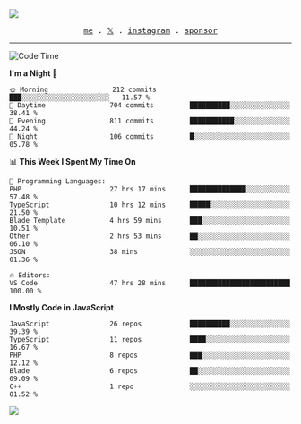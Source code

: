 <img style="bottom: 800px;" src="https://imgur.com/rilHVxA.png"/>
<p align="center">
  <samp>
    <a href="https://fayln.com">me</a> .
    <!-- <a href="https://fayln.com/projects">projects</a> . -->
    <a href="https://go.fayln.com/twitter">𝕏</a> .
    <a href="https://go.fayln.com/instagram">instagram</a> .
<!--     <a href="https://go.fayln.com/polywork">polywork</a> . -->
    <a href="https://github.com/sponsors/faridhnzz">sponsor</a>
  </samp>
</p>

---
<!--START_SECTION:waka-->
![Code Time](http://img.shields.io/badge/Code%20Time-3%2C114%20hrs%2048%20mins-blue)

**I'm a Night 🦉** 

```text
🌞 Morning                212 commits         ███░░░░░░░░░░░░░░░░░░░░░░   11.57 % 
🌆 Daytime                704 commits         ██████████░░░░░░░░░░░░░░░   38.41 % 
🌃 Evening                811 commits         ███████████░░░░░░░░░░░░░░   44.24 % 
🌙 Night                  106 commits         █░░░░░░░░░░░░░░░░░░░░░░░░   05.78 % 
```


📊 **This Week I Spent My Time On** 

```text
💬 Programming Languages: 
PHP                      27 hrs 17 mins      ██████████████░░░░░░░░░░░   57.48 % 
TypeScript               10 hrs 12 mins      █████░░░░░░░░░░░░░░░░░░░░   21.50 % 
Blade Template           4 hrs 59 mins       ███░░░░░░░░░░░░░░░░░░░░░░   10.51 % 
Other                    2 hrs 53 mins       ██░░░░░░░░░░░░░░░░░░░░░░░   06.10 % 
JSON                     38 mins             ░░░░░░░░░░░░░░░░░░░░░░░░░   01.36 % 

🔥 Editors: 
VS Code                  47 hrs 28 mins      █████████████████████████   100.00 % 
```

**I Mostly Code in JavaScript** 

```text
JavaScript               26 repos            ██████████░░░░░░░░░░░░░░░   39.39 % 
TypeScript               11 repos            ████░░░░░░░░░░░░░░░░░░░░░   16.67 % 
PHP                      8 repos             ███░░░░░░░░░░░░░░░░░░░░░░   12.12 % 
Blade                    6 repos             ██░░░░░░░░░░░░░░░░░░░░░░░   09.09 % 
C++                      1 repo              ░░░░░░░░░░░░░░░░░░░░░░░░░   01.52 % 
```




<!--END_SECTION:waka-->

![](https://hit.yhype.me/github/profile?user_id=29797712)
